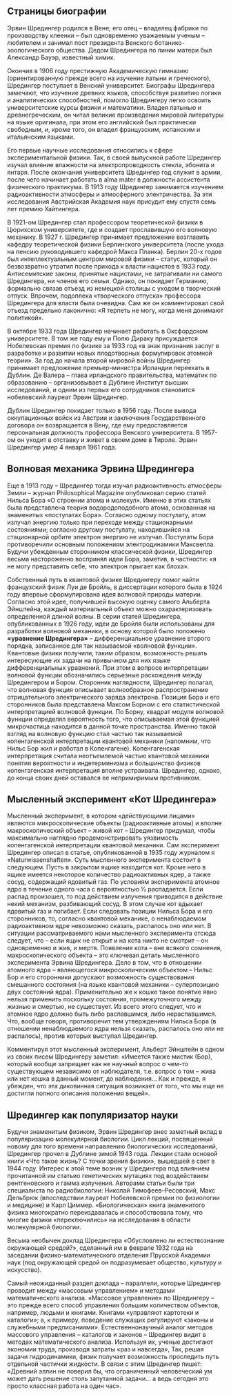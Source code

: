 ## Страницы биографии

Эрвин Шредингер родился в Вене; его отец – владелец фабрики по производству клеенки – был одновременно уважаемым ученым – любителем и занимал пост президента Венского ботанико-зоологического общества. Дедом Шредингера по линии матери был Александр Бауэр, известный химик.

Окончив в 1906 году престижную Академическую гимназию (ориентированную прежде всего на изучение латыни и греческого), Шредингер поступает в Венский университет. Биографы Шредингера замечают, что изучение древних языков, способствуя развитию логики и аналитических способностей, помогло Шредингеру легко освоить университетские курсы физики и математики. Владея латынью и древнегреческим, он читал великие произведения мировой литературы на языке оригинала, при этом его английский был практически свободным, и, кроме того, он владел французским, испанским и итальянским языками.

Его первые научные исследования относились к сфере экспериментальной физики. Так, в своей выпускной работе Шредингер изучал влияние влажности на электропроводность стекла, эбонита и янтаря. После окончания университета Шредингер год служит в армии, после чего начинает работать в alma mater в должности ассистента физического практикума. В 1913 году Шредингер занимается изучением радиоактивности атмосферы и атмосферного электричества. За эти исследования Австрийская Академия наук присудит ему спустя семь лет премию Хайтингера.

В 1921-ом Шредингер стал профессором теоретической физики в Цюрихском университете, где и создает прославившую его волновую механику. В 1927 г. Шредингер принимает предложение возглавить кафедру теоретической физики Берлинского университета (после ухода на пенсию руководившего кафедрой Макса Планка). Берлин 20-х годов был интеллектуальным центром мировой физики – статус, который он безвозвратно утратил после прихода к власти нацистов в 1933 году. Антисемитские законы, принятые нацистами, не затрагивали ни самого Шредингера, ни членов его семьи. Однако, он покидает Германию, формально связав отъезд из немецкой столицы с уходом в творческий отпуск. Впрочем, подоплека «творческого отпуска» профессора Шредингера для власти была очевидна. Сам же он комментировал свой отъезд предельно лаконично: «Я терпеть не могу, когда меня донимают политикой».

В октябре 1933 года Шредингер начинает работать в Оксфордском университете. В том же году ему и Полю Дираку присуждается Нобелевская премия по физике за 1933 год «в знак признания заслуг в разработке и развитии новых плодотворных формулировок атомной теории». За год до начала второй мировой войны Шредингер принимает предложение премьер-министра Ирландии переехать в Дублин. Де Валера – глава ирландского правительства, математик по образованию – организовывает в Дублине Институт высших исследований, и одним из первых его сотрудников становится нобелевский лауреат Эрвин Шредингер.

Дублин Шредингер покидает только в 1956 году. После вывода оккупационных войск из Австрии и заключения Государственного договора он возвращается в Вену, где ему предоставляется персональная должность профессора Венского университета. В 1957-ом он уходит в отставку и живет в своем доме в Тироле. Эрвин Шредингер умер 4 января 1961 года.

## Волновая механика Эрвина Шредингера

Еще в 1913 году – Шредингер тогда изучал радиоактивность атмосферы Земли – журнал Philosophical Magazine опубликовал серию статей Нильса Бора «О строении атома и молекул». Именно в этих статьях была представлена теория водородоподобного атома, основанная на знаменитых «постулатах Бора». Согласно одному постулату, атом излучал энергию только при переходе между стационарными состояниями; согласно другому постулату, находившийся на стационарной орбите электрон энергию не излучал. Постулаты Бора противоречили основным положениям электродинамики Максвелла. Будучи убежденным сторонником классической физики, Шредингер весьма настороженно воспринял идеи Бора, заметив, в частности: «я не могу представить себе, что электрон прыгает как блоха».

Собственный путь в квантовой физике Шредингеру помог найти французский физик Луи де Бройль, в диссертации которого была в 1924 году впервые сформулирована идея волновой природы материи. Согласно этой идее, получившей высокую оценку самого Альберта Эйнштейна, каждый материальный объект можно охарактеризовать определенной длиной волны. В серии статей Шредингера, опубликованных в 1926 году, идеи де Бройля были использованы для разработки волновой механики, в основу которой было положено **«уравнение Шредингера»** – дифференциальное уравнение второго порядка, записанное для так называемой «волновой функции». Квантовые физики получили, таким образом, возможность решать интересующие их задачи на привычном для них языке дифференциальных уравнений. При этом в вопросе интерпретации волновой функции обозначились серьезные расхождения между Шредингером и Бором. Сторонник наглядности, Шредингер полагал, что волновая функция описывает волнообразное распространение отрицательного электрического заряда электрона. Позиция Бора и его сторонников была представлена Максом Борном с его статистической интерпретацией волновой функции. По Борну, квадрат модуля волновой функции определял вероятность того, что описываемая этой функцией микрочастица находится в данной точке пространства. Именно такой взгляд на волновую функцию стал частью так называемой копенгагенской интерпретации квантовой механики (напомним, что Нильс Бор жил и работал в Копенгагене). Копенгагенская интерпретация считала неотъемлемой частью квантовой механики понятия вероятности и индетерминизма и большинство физиков копенгагенская интерпретация вполне устраивала. Шредингер, однако, до конца своих дней оставался ее непримиримым противником.

## Мысленный эксперимент «Кот Шредингера»

Мысленный эксперимент, в котором «действующими лицами» являются микроскопические объекты (радиоактивные атомы) и вполне макроскопический объект – живой кот – Шредингер придумал, чтобы максимально наглядно продемонстрировать уязвимость копенгагенской интерпретации квантовой механики. Сам эксперимент Шредингер описал в статье, опубликованной в 1935 году журналом я «Naturwissenshaften». Суть мысленного эксперимента состоит в следующем. Пусть в закрытом ящике находится кот. Кроме него в ящике имеется некоторое количество радиоактивных ядер, а также сосуд, содержащий ядовитый газ. По условиям эксперимента атомное ядро в течение одного часа с вероятностью ½ распадается. Если распад произошел, то под действием излучения приводится в действие некий механизм, разбивающий сосуд. В этом случае кот вдыхает ядовитый газ и погибает. Если следовать позиции Нильса Бора и его сторонников, то, согласно квантовой механике, о ненаблюдаемом радиоактивном ядре невозможно сказать, распалось оно или нет. В ситуации рассматриваемого нами мысленного эксперимента отсюда следует, что – если ящик не открыт и на кота никто не смотрит – он одновременно и жив, и мертв. Появление кота – вне всякого сомнения, макроскопического объекта – это ключевая деталь мысленного эксперимента Эрвина Шредингера. Дело в том, что в отношении атомного ядра – являющегося микроскопическим объектом – Нильс Бор и его сторонники допускают возможность существования смешанного состояния (на языке квантовой механики – суперпозицию двух состояний ядра). Применительно же к кошке такое понятие явно нельзя применить поскольку состояния, промежуточного между жизнью и смертью, не существует. Из всего этого следует, что и атомное ядро должно быть либо распавшимся, либо нераспавшимся. Что, вообще говоря, противоречит тем утверждениям Нильса Бора (в отношении ненаблюдаемого ядра нельзя сказать, распалось оно или не распалось), против которых выступал Шредингер.

Комментируя этот мысленный эксперимент, Альберт Эйнштейн в одном из своих писем Шредингеру заметил: «Имеется также мистик (Бор), который вообще запрещает как не научный вопрос о чем-то существующем независимо от наблюдателя, т.е. вопрос о том – жива или нет кошка в данный момент, до наблюдения… Как и прежде, я убежден, что эта диковинная ситуация возникает от того, что мы еще не достигли полного описания положения вещей».

## Шредингер как популяризатор науки

Будучи знаменитым физиком, Эрвин Шредингер внес заметный вклад в популяризацию молекулярной биологии. Цикл лекций, посвященный новому для того времени направлению биологических исследований, Шредингер прочел в Дублине зимой 1943 года. Лекции стали основой книги «Что такое жизнь? С точки зрения физики», вышедшей в свет в 1944 году. Интерес к этой теме возник у Шредингера под влиянием прочитанной им статьио генетических мутациях под воздействием рентгеновского и гамма излучения. Авторами статьи были три специалиста по радиобиологии: Николай Тимофеев–Ресовский, Макс Дельбрюк (впоследствии лауреат Нобелевской премии по физиологии и медицине) и Карл Циммер. «Биологическая» книга знаменитого физика многократно переиздавалась и способствовала тому, что многие физики «переключились» на исследования в области молекулярной биологии.

Весьма необычен доклад Шредингера «Обусловлено ли естествознание окружающей средой?»¸ сделанный им в феврале 1932 года на заседании физико-математического отделения Прусской Академии наук (под окружающей средой он подразумевает общество, культуру и искусство).

Самый неожиданный раздел доклада – параллели, которые Шредингер проводит между «массовым управлением» и методами математического анализа. «Массовое управление» по Шредингеру – это прежде всего способ управления большим количеством объектов, например, людьми и книгами. Книгами «управляют картотеки и каталоги»; а, к примеру, поведение служащих регулируют «законы и служебными предписаниями». Естественнонаучный аналог методов массового управления – каталогов и законов – Шредингер видит в методах математического анализа. Используя их, ученые достигают экономии труда, производя затраты «раз и навсегда», Так, решая задачи гидродинамики, физик получает возможность проследить путь отдельной частички жидкости. В связи с этим Шредингер пишет: «Древний эллин не поверил бы, что ограниченный человеческий ум может дать решение столь запутанной задачи… а ведь сегодня это просто классная работа на один час».